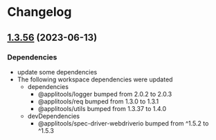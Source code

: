 # Changelog

## [1.3.56](https://github.com/applitools/eyes.sdk.javascript1/compare/js/nml-client-v1.3.55...js/nml-client@1.3.56) (2023-06-13)


### Dependencies

* update some dependencies
* The following workspace dependencies were updated
  * dependencies
    * @applitools/logger bumped from 2.0.2 to 2.0.3
    * @applitools/req bumped from 1.3.0 to 1.3.1
    * @applitools/utils bumped from 1.3.37 to 1.4.0
  * devDependencies
    * @applitools/spec-driver-webdriverio bumped from ^1.5.2 to ^1.5.3
